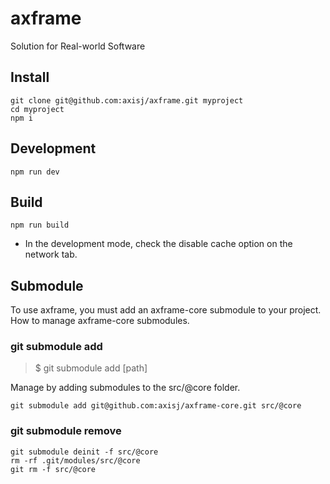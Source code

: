 # axframe

Solution for Real-world Software

## Install

```shell
git clone git@github.com:axisj/axframe.git myproject
cd myproject
npm i
```

## Development

```shell
npm run dev
```

## Build

```shell
npm run build
```

- In the development mode, check the disable cache option on the network tab.

## Submodule

To use axframe, you must add an axframe-core submodule to your project.
How to manage axframe-core submodules.

### git submodule add

> $ git submodule add <repository> [path]

Manage by adding submodules to the src/@core folder.

```shell
git submodule add git@github.com:axisj/axframe-core.git src/@core
```

### git submodule remove

```shell
git submodule deinit -f src/@core
rm -rf .git/modules/src/@core
git rm -f src/@core
```

